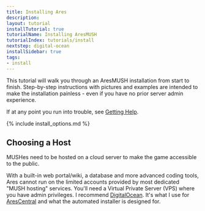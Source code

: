 ```yaml
---
title: Installing Ares
description: 
layout: tutorial
installTutorial: true
tutorialName: Installing AresMUSH
tutorialIndex: tutorials/install
nextstep: digital-ocean
installSidebar: true
tags:
- install
---
```


This tutorial will walk you through an AresMUSH installation from start to finish. Step-by-step instructions with pictures and examples are intended to make the installation painless - even if you have no prior server admin experience.

If at any point you run into trouble, see [Getting Help](/feedback.html).

{% include install_options.md %}

## Choosing a Host

MUSHes need to be hosted on a cloud server to make the game accessible to the public.

With a built-in web portal/wiki, a database and more advanced coding tools, Ares cannot run on the limited accounts provided by most dedicated "MUSH hosting" services.  You'll need a Virtual Private Server (VPS) where you have admin privileges. I recommend [DigitalOcean](http://www.digitalocean.com/?refcode=5c07173bc1f2).  It's what I use for [AresCentral](/arescentral.html) and what the automated installer is designed for.